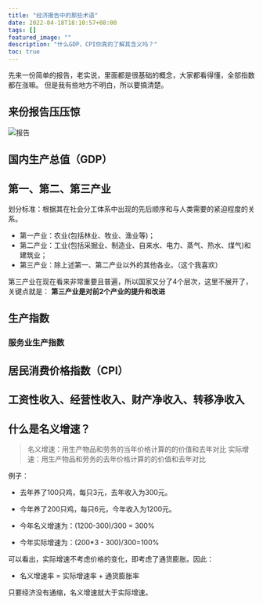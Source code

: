 ```yaml
---
title: "经济报告中的那些术语"
date: 2022-04-18T18:10:57+08:00
tags: []
featured_image: ""
description: "什么GDP，CPI你真的了解其含义吗？"
toc: true
---
```


先来一份简单的报告，老实说，里面都是很基础的概念，大家都看得懂，全部指数都在涨嘛。
但是我有些地方不明白，所以要搞清楚。

## 来份报告压压惊

![报告](https://user-images.githubusercontent.com/17684996/163794152-5a3c92a7-ba7f-4a19-9dd5-1f890114b91a.jpg)

## 国内生产总值（GDP）

## 第一、第二、第三产业

划分标准：根据其在社会分工体系中出现的先后顺序和与人类需要的紧迫程度的关系。

* 第一产业：农业(包括林业、牧业、渔业等)；
* 第二产业：工业(包括采掘业、制造业、自来水、电力、蒸气、热水、煤气)和建筑业；
* 第三产业：除上述第一、第二产业以外的其他各业。（这个我喜欢）

第三产业在现在看来非常重要且普遍，所以国家又分了4个层次，这里不展开了，关键点就是：
**第三产业是对前2个产业的提升和改进**

## 生产指数

### 服务业生产指数

## 居民消费价格指数（CPI）

## 工资性收入、经营性收入、财产净收入、转移净收入

## 什么是名义增速？

> 名义增速：用生产物品和劳务的当年价格计算的的价值和去年对比
> 实际增速：用生产物品和劳务的去年价格计算的的价值和去年对比

例子：

* 去年养了100只鸡，每只3元，去年收入为300元。
* 今年养了200只鸡，每只6元，今年收入为1200元。

* 今年名义增速为：(1200-300)/300 = 300%
* 今年实际增速为：(200*3 - 300)/300=100%

可以看出，实际增速不考虑价格的变化，即考虑了通货膨胀。因此：

* 名义增速率 = 实际增速率 + 通货膨胀率

只要经济没有通缩，名义增速就大于实际增速。



